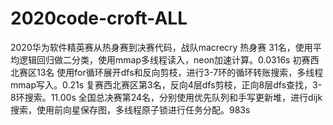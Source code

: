 # 2020code-croft-ALL
2020华为软件精英赛从热身赛到决赛代码，战队macrecry
热身赛 31名，使用平均逻辑回归做二分类，使用mmap多线程读入，neon加速计算。0.0316s
初赛西北赛区13名 使用for循环展开dfs和反向剪枝，进行3-7环的循环转账搜索，多线程mmap写入。0.21s 
复赛西北赛区第3名，反向4层dfs剪枝，正向8层dfs查找，3-8环搜索。11.00s
全国总决赛第24名，分别使用优先队列和手写更新堆，进行dijk搜索，使用前向星保存图，多线程原子锁进行任务分配。983s
